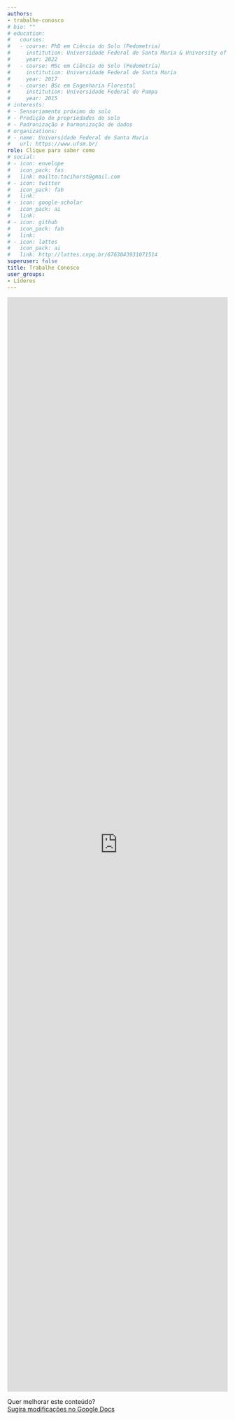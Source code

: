 ```yaml
---
authors:
- trabalhe-conosco
# bio: ""
# education:
#   courses:
#   - course: PhD em Ciência do Solo (Pedometria)
#     institution: Universidade Federal de Santa Maria & University of Florida
#     year: 2022
#   - course: MSc em Ciência do Solo (Pedometria)
#     institution: Universidade Federal de Santa Maria
#     year: 2017
#   - course: BSc em Engenharia Florestal
#     institution: Universidade Federal do Pampa
#     year: 2015
# interests:
# - Sensoriamento próximo do solo
# - Predição de propriedades do solo
# - Padronização e harmonização de dados
# organizations:
# - name: Universidade Federal de Santa Maria
#   url: https://www.ufsm.br/
role: Clique para saber como
# social:
# - icon: envelope
#   icon_pack: fas
#   link: mailto:tacihorst@gmail.com
# - icon: twitter
#   icon_pack: fab
#   link: 
# - icon: google-scholar
#   icon_pack: ai
#   link: 
# - icon: github
#   icon_pack: fab
#   link: 
# - icon: lattes
#   icon_pack: ai
#   link: http://lattes.cnpq.br/6763043931071514
superuser: false
title: Trabalhe Conosco
user_groups:
- Líderes
---
```


<iframe frameborder="0" style="width: 100%; height: 2500px" src="https://docs.google.com/document/d/e/2PACX-1vRtob2wGlxKMQUv8n3tGzxuK97dfdPVkOaTQ657-1By2ilGUwEQ8EJAN8iiqBb7RsH_fWO3gpL8fKdU/pub?embedded=true"></iframe>

Quer melhorar este conteúdo?<br>
[<i class="fa fa-edit" aria-hidden="true"></i> Sugira modificações no Google Docs][edit]

[edit]: https://docs.google.com/document/d/1rL_7lastlMW3S5P6mz6qzs1etB-LKV9XPHc2cbD7Ws8/edit?usp=sharing